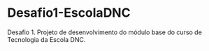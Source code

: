 # Desafio1-EscolaDNC
Desafio 1. Projeto de desenvolvimento do módulo base do curso de Tecnologia da Escola DNC.
